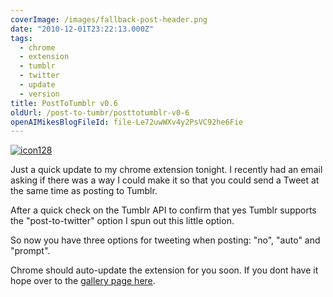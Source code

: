 ```yaml
---
coverImage: /images/fallback-post-header.png
date: "2010-12-01T23:22:13.000Z"
tags:
  - chrome
  - extension
  - tumblr
  - twitter
  - update
  - version
title: PostToTumblr v0.6
oldUrl: /post-to-tumbr/posttotumblr-v0-6
openAIMikesBlogFileId: file-Le72uwWXv4y2PsVC92he6Fie
---
```


[![](https://www.mikecann.blog/wp-content/uploads/2010/12/icon128.png "icon128")](https://www.mikecann.blog/wp-content/uploads/2010/12/icon128.png)

Just a quick update to my chrome extension tonight. I recently had an email asking if there was a way I could make it so that you could send a Tweet at the same time as posting to Tumblr.

<!-- more -->

After a quick check on the Tumblr API to confirm that yes Tumblr supports the "post-to-twitter" option I spun out this little option.

So now you have three options for tweeting when posting: "no", "auto" and "prompt".

Chrome should auto-update the extension for you soon. If you dont have it hope over to the [gallery page here](https://chrome.google.com/extensions/detail/dbpicbbcpanckagpdjflgojlknomoiah?hl=en).
